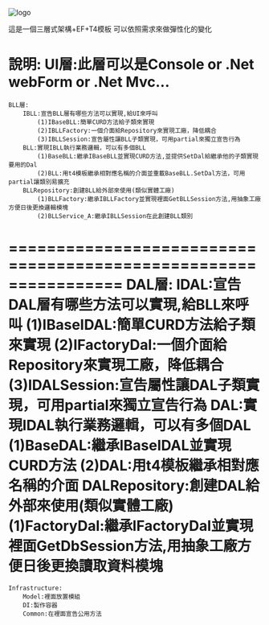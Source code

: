 ![logo](https://github.com/isdaniel/3-Tier-Architecture-T4-EF/blob/master/ArchitecturePic.png?raw=true)

這是一個三層式架構+EF+T4模板
可以依照需求來做彈性化的變化

說明:
	UI層:此層可以是Console or .Net webForm or .Net Mvc...
================================================================
	BLL層:
		IBLL:宣告BLL層有哪些方法可以實現,給UI來呼叫
			(1)IBaseBLL:簡單CURD方法給子類來實現
			(2)IBLLFactory:一個介面給Repository來實現工廠，降低耦合
			(3)IBLLSession:宣告屬性讓BLL子類實現，可用partial來獨立宣告行為
		BLL:實現IBLL執行業務邏輯，可以有多個BLL
			(1)BaseBLL:繼承IBaseBLL並實現CURD方法,並提供SetDal給繼承他的子類實現要用的Dal
			(2)BLL:用t4模板繼承相對應名稱的介面並重載BaseBLL.SetDal方法，可用partial讓類別易擴充		
		BLLRepository:創建BLL給外部來使用(類似實體工廠)
			(1)BLLFactory:繼承IBLLFactory並實現裡面GetBLLSession方法,用抽象工廠方便日後更換邏輯模塊
			(2)BLLService_A:繼承IBLLSession在此創建BLL類別
================================================================
	DAL層:
		IDAL:宣告DAL層有哪些方法可以實現,給BLL來呼叫
			(1)IBaseIDAL:簡單CURD方法給子類來實現
			(2)IFactoryDal:一個介面給Repository來實現工廠，降低耦合
			(3)IDALSession:宣告屬性讓DAL子類實現，可用partial來獨立宣告行為
		DAL:實現IDAL執行業務邏輯，可以有多個DAL
			(1)BaseDAL:繼承IBaseIDAL並實現CURD方法
			(2)DAL:用t4模板繼承相對應名稱的介面
		DALRepository:創建DAL給外部來使用(類似實體工廠)
			(1)FactoryDal:繼承IFactoryDal並實現裡面GetDbSession方法,用抽象工廠方便日後更換讀取資料模塊
================================================================	
	Infrastructure:
		Model:裡面放置模組
		DI:製作容器
		Common:在裡面宣告公用方法
			